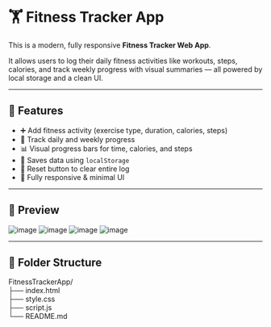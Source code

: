 # 🏋️ Fitness Tracker App

This is a modern, fully responsive **Fitness Tracker Web App**.

It allows users to log their daily fitness activities like workouts, steps, calories, and track weekly progress with visual summaries — all powered by local storage and a clean UI.

---

## 🚀 Features

- ➕ Add fitness activity (exercise type, duration, calories, steps)
- 📅 Track daily and weekly progress
- 📊 Visual progress bars for time, calories, and steps
- 💾 Saves data using `localStorage`
- 🧼 Reset button to clear entire log
- 📱 Fully responsive & minimal UI

---

## 📸 Preview

![image](https://github.com/user-attachments/assets/5e8bafa1-a624-42d8-818a-67a6dfd85ea6)
![image](https://github.com/user-attachments/assets/bbf0c879-1f39-4501-a266-813b455ee3b1)
![image](https://github.com/user-attachments/assets/343812c9-8b26-4ab7-80a2-da2ff632ba7d)
![image](https://github.com/user-attachments/assets/9442dcc9-77fa-4d07-8515-ecac11cc28fd)

---

## 📁 Folder Structure

FitnessTrackerApp/<br>
├── index.html<br>
├── style.css<br>
├── script.js<br>
└── README.md
